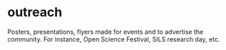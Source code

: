 # outreach
Posters, presentations, flyers made for events and to advertise the community. For instance, Open Science Festival, SILS research day, etc.
